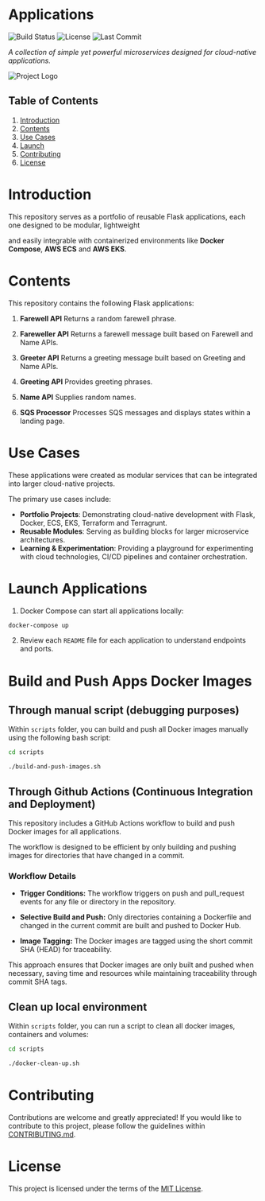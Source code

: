 # Applications

![Build Status](https://img.shields.io/github/actions/workflow/status/juanroldan1989/applications/ci.yml)
![License](https://img.shields.io/github/license/juanroldan1989/applications)
![Last Commit](https://img.shields.io/github/last-commit/juanroldan1989/applications)

_A collection of simple yet powerful microservices designed for cloud-native applications._

![Project Logo](https://elogroup.com/wp-content/uploads/2024/04/WhatsApp-Image-2024-04-18-at-15.57.23-1024x574.jpeg)

## Table of Contents

1. [Introduction](#introduction)
2. [Contents](#contents)
3. [Use Cases](#use-cases)
4. [Launch](#launch-applications)
5. [Contributing](#contributing)
6. [License](#license)

# Introduction

This repository serves as a portfolio of reusable Flask applications, each one designed to be modular, lightweight

and easily integrable with containerized environments like **Docker Compose**, **AWS ECS** and **AWS EKS**.

# Contents

This repository contains the following Flask applications:

1. **Farewell API**
   Returns a random farewell phrase.

2. **Fareweller API**
   Returns a farewell message built based on Farewell and Name APIs.

3. **Greeter API**
   Returns a greeting message built based on Greeting and Name APIs.

4. **Greeting API**
   Provides greeting phrases.

5. **Name API**
   Supplies random names.

6. **SQS Processor**
   Processes SQS messages and displays states within a landing page.

# Use Cases

These applications were created as modular services that can be integrated into larger cloud-native projects.

The primary use cases include:

- **Portfolio Projects**: Demonstrating cloud-native development with Flask, Docker, ECS, EKS, Terraform and Terragrunt.
- **Reusable Modules**: Serving as building blocks for larger microservice architectures.
- **Learning & Experimentation**: Providing a playground for experimenting with cloud technologies, CI/CD pipelines and container orchestration.

# Launch Applications

1. Docker Compose can start all applications locally:

```bash
docker-compose up
```

2. Review each `README` file for each application to understand endpoints and ports.

# Build and Push Apps Docker Images

## Through manual script (debugging purposes)

Within `scripts` folder, you can build and push all Docker images manually using the following bash script:

```bash
cd scripts

./build-and-push-images.sh
```

## Through Github Actions (Continuous Integration and Deployment)

This repository includes a GitHub Actions workflow to build and push Docker images for all applications.

The workflow is designed to be efficient by only building and pushing images for directories that have changed in a commit.

### Workflow Details

- **Trigger Conditions:** The workflow triggers on push and pull_request events for any file or directory in the repository.

- **Selective Build and Push:** Only directories containing a Dockerfile and changed in the current commit are built and pushed to Docker Hub.

- **Image Tagging:** The Docker images are tagged using the short commit SHA (HEAD) for traceability.

This approach ensures that Docker images are only built and pushed when necessary, saving time and resources while maintaining traceability through commit SHA tags.

## Clean up local environment

Within `scripts` folder, you can run a script to clean all docker images, containers and volumes:

```bash
cd scripts

./docker-clean-up.sh
```

# Contributing

Contributions are welcome and greatly appreciated! If you would like to contribute to this project, please follow the guidelines within [CONTRIBUTING.md](CONTRIBUTING.md).

# License

This project is licensed under the terms of the [MIT License](LICENSE).

